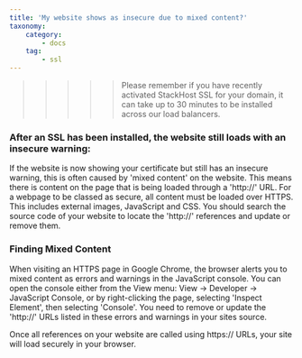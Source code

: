 ```yaml
---
title: 'My website shows as insecure due to mixed content?'
taxonomy:
    category:
        - docs
    tag:
        - ssl
---
```


>>>>> Please remember if you have recently activated StackHost SSL for your domain, it can take up to 30 minutes to be installed across our load balancers.

### After an SSL has been installed, the website still loads with an insecure warning:

If the website is now showing your certificate but still has an insecure warning, this is often caused by 'mixed content' on the website. This means there is content on the page that is being loaded through a 'http://' URL. For a webpage to be classed as secure, all content must be loaded over HTTPS. This includes external images, JavaScript and CSS. You should search the source code of your website to locate the 'http://' references and update or remove them.

### Finding Mixed Content

When visiting an HTTPS page in Google Chrome, the browser alerts you to mixed content as errors and warnings in the JavaScript console. You can open the console either from the View menu: View -> Developer -> JavaScript Console, or by right-clicking the page, selecting 'Inspect Element', then selecting 'Console'. You need to remove or update the 'http://' URLs listed in these errors and warnings in your sites source. 

Once all references on your website are called using https:// URLs, your site will load securely in your browser.